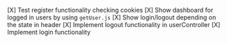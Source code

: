 [X] Test register functionality checking cookies
[X] Show dashboard for logged in users by using `getUser.js`
[X] Show login/logout depending on the state in header
[X] Implement logout functionality in userController
[X] Implement login functionality
